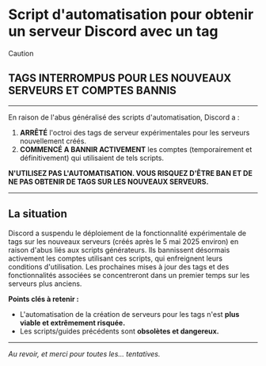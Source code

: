 # Script d'automatisation pour obtenir un serveur Discord avec un tag

> [!CAUTION]
> ## **TAGS INTERROMPUS POUR LES NOUVEAUX SERVEURS ET COMPTES BANNIS**
>
> ---
>
> En raison de l'abus généralisé des scripts d'automatisation, Discord a :
> 1.  **ARRÊTÉ** l'octroi des tags de serveur expérimentales pour les serveurs nouvellement créés.
> 2.  **COMMENCÉ A BANNIR ACTIVEMENT** les comptes (temporairement et définitivement) qui utilisaient de tels scripts.
>
> **N'UTILISEZ PAS L'AUTOMATISATION. VOUS RISQUEZ D'ÊTRE BAN ET DE NE PAS OBTENIR DE TAGS SUR LES NOUVEAUX SERVEURS.**
>
> ---

## La situation

Discord a suspendu le déploiement de la fonctionnalité expérimentale de tags sur les nouveaux serveurs (créés après le 5 mai 2025 environ) en raison d'abus liés aux scripts générateurs. Ils bannissent désormais activement les comptes utilisant ces scripts, qui enfreignent leurs conditions d'utilisation. Les prochaines mises à jour des tags et des fonctionnalités associées se concentreront dans un premier temps sur les serveurs plus anciens.

**Points clés à retenir :**
*   L'automatisation de la création de serveurs pour les tags n'est **plus viable et extrêmement risquée.**
*   Les scripts/guides précédents sont **obsolètes et dangereux.**

---


*Au revoir, et merci pour toutes les... tentatives.*
